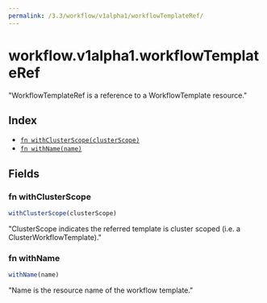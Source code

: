 ```yaml
---
permalink: /3.3/workflow/v1alpha1/workflowTemplateRef/
---
```


# workflow.v1alpha1.workflowTemplateRef

"WorkflowTemplateRef is a reference to a WorkflowTemplate resource."

## Index

* [`fn withClusterScope(clusterScope)`](#fn-withclusterscope)
* [`fn withName(name)`](#fn-withname)

## Fields

### fn withClusterScope

```ts
withClusterScope(clusterScope)
```

"ClusterScope indicates the referred template is cluster scoped (i.e. a ClusterWorkflowTemplate)."

### fn withName

```ts
withName(name)
```

"Name is the resource name of the workflow template."